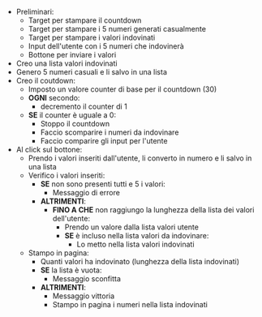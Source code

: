 - Preliminari:
    - Target per stampare il countdown
    - Target per stampare i 5 numeri generati casualmente
    - Target per stampare i valori indovinati
    - Input dell'utente con i 5 numeri che indovinerà
    - Bottone per inviare i valori
- Creo una lista valori indovinati
- Genero 5 numeri casuali e li salvo in una lista
- Creo il coutdown:
    - Imposto un valore counter di base per il countdown (30)
    - **OGNI** secondo:
        - decremento il counter di 1
    - **SE** il counter è uguale a 0:
        - Stoppo il countdown
        - Faccio scomparire i numeri da indovinare
        - Faccio comparire gli input per l'utente
- Al click sul bottone:
    - Prendo i valori inseriti dall'utente, li converto in numero e li salvo in una lista
    - Verifico i valori inseriti:
        - **SE** non sono presenti tutti e 5 i valori:
            - Messaggio di errore
        - **ALTRIMENTI**:
            - **FINO A CHE** non raggiungo la lunghezza della lista dei valori dell'utente:
                - Prendo un valore dalla lista valori utente
                - **SE** è incluso nella lista valori da indovinare:
                    - Lo metto nella lista valori indovinati
    - Stampo in pagina:
        - Quanti valori ha indovinato (lunghezza della lista indovinati)
        - **SE** la lista è vuota:
            - Messaggio sconfitta
        - **ALTRIMENTI**:
            - Messaggio vittoria
            - Stampo in pagina i numeri nella lista indovinati